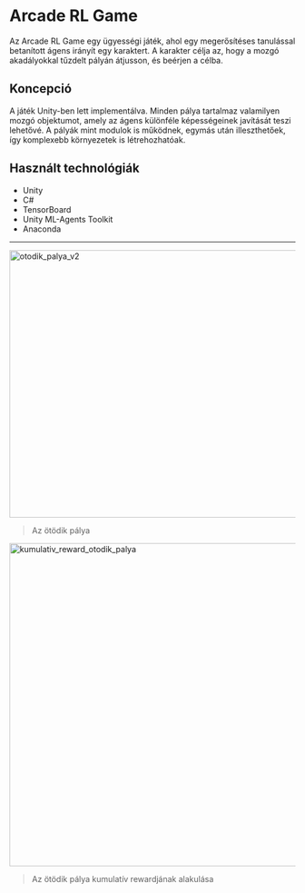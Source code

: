 # Arcade RL Game

Az Arcade RL Game egy ügyességi játék, ahol egy megerősítéses tanulással betanított ágens irányít egy karaktert. A karakter célja az, hogy a mozgó akadályokkal tűzdelt pályán átjusson, és beérjen a célba.

## Koncepció
A játék Unity-ben lett implementálva. Minden pálya tartalmaz valamilyen mozgó objektumot, amely az ágens különféle képességeinek javítását teszi lehetővé.
A pályák mint modulok is működnek, egymás után illeszthetőek, így komplexebb környezetek is létrehozhatóak.

## Használt technológiák
- Unity
- C#
- TensorBoard
- Unity ML-Agents Toolkit
- Anaconda

---
<img width="1000" height="471" alt="otodik_palya_v2" src="https://github.com/user-attachments/assets/dacc6e47-8d5c-46a2-afe5-287e1f1953f9" />

> Az ötödik pálya

<img width="1137" height="569" alt="kumulativ_reward_otodik_palya" src="https://github.com/user-attachments/assets/cc79ca38-46c3-4d3c-adb6-44dbab5b56ba" />

> Az ötödik pálya kumulatív rewardjának alakulása
